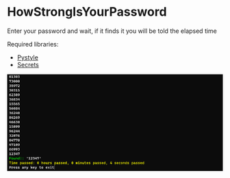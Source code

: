# HowStrongIsYourPassword
Enter your password and wait, if it finds it you will be told the elapsed time

Required libraries:
<ul>
 <li>
  <a href="https://pypi.org/project/pystyle/">Pystyle</a>
 </li>
 <li>
  <a href="https://pypi.org/project/python-secrets/">Secrets</a>
 </li>
</ul>

<img src="https://github.com/IlGabbo/HowStrongIsYourPassword/blob/main/numbers.png">
